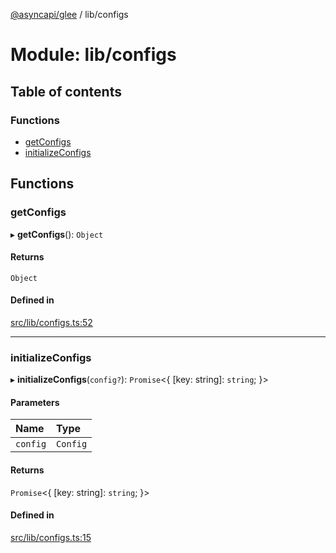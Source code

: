 [@asyncapi/glee](../README.md) / lib/configs

# Module: lib/configs

## Table of contents

### Functions

- [getConfigs](lib_configs.md#getconfigs)
- [initializeConfigs](lib_configs.md#initializeconfigs)

## Functions

### getConfigs

▸ **getConfigs**(): `Object`

#### Returns

`Object`

#### Defined in

[src/lib/configs.ts:52](https://github.com/asyncapi/glee/blob/411ab09/src/lib/configs.ts#L52)

___

### initializeConfigs

▸ **initializeConfigs**(`config?`): `Promise`<{ [key: string]: `string`;  }\>

#### Parameters

| Name | Type |
| :------ | :------ |
| `config` | `Config` |

#### Returns

`Promise`<{ [key: string]: `string`;  }\>

#### Defined in

[src/lib/configs.ts:15](https://github.com/asyncapi/glee/blob/411ab09/src/lib/configs.ts#L15)
